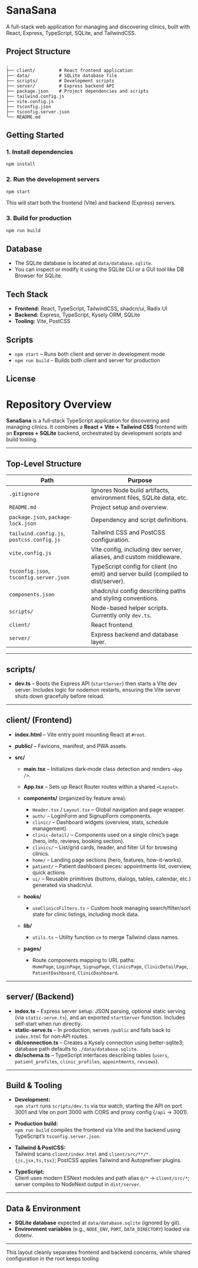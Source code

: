 # SanaSana

A full-stack web application for managing and discovering clinics, built with React, Express, TypeScript, SQLite, and TailwindCSS.

## Project Structure

```
.
├── client/         # React frontend application
├── data/           # SQLite database file
├── scripts/        # Development scripts
├── server/         # Express backend API
├── package.json    # Project dependencies and scripts
├── tailwind.config.js
├── vite.config.js
├── tsconfig.json
├── tsconfig.server.json
└── README.md
```

## Getting Started

### 1. Install dependencies

```bash
npm install
```

### 2. Run the development servers

```bash
npm start
```
This will start both the frontend (Vite) and backend (Express) servers.

### 3. Build for production

```bash
npm run build
```

## Database

- The SQLite database is located at `data/database.sqlite`.
- You can inspect or modify it using the SQLite CLI or a GUI tool like DB Browser for SQLite.

## Tech Stack

- **Frontend:** React, TypeScript, TailwindCSS, shadcn/ui, Radix UI
- **Backend:** Express, TypeScript, Kysely ORM, SQLite
- **Tooling:** Vite, PostCSS

## Scripts

- `npm start` – Runs both client and server in development mode
- `npm run build` – Builds both client and server for production

## License

# Repository Overview

**SanaSana** is a full‑stack TypeScript application for discovering and managing clinics. It combines a **React + Vite + Tailwind CSS** frontend with an **Express + SQLite** backend, orchestrated by development scripts and build tooling.

---

## Top-Level Structure

| Path                        | Purpose                                                                                   |
|-----------------------------|-------------------------------------------------------------------------------------------|
| `.gitignore`                | Ignores Node build artifacts, environment files, SQLite data, etc.                        |
| `README.md`                 | Project setup and overview.                                                               |
| `package.json`, `package-lock.json` | Dependency and script definitions.                                                |
| `tailwind.config.js`, `postcss.config.js` | Tailwind CSS and PostCSS configuration.                                  |
| `vite.config.js`            | Vite config, including dev server, aliases, and custom middleware.                        |
| `tsconfig.json`, `tsconfig.server.json` | TypeScript config for client (no emit) and server build (compiled to dist/server). |
| `components.json`           | shadcn/ui config describing paths and styling conventions.                                |
| `scripts/`                  | Node-based helper scripts. Currently only `dev.ts`.                                       |
| `client/`                   | React frontend.                                                                           |
| `server/`                   | Express backend and database layer.                                                       |

---

## scripts/

- **dev.ts** – Boots the Express API (`startServer`) then starts a Vite dev server. Includes logic for nodemon restarts, ensuring the Vite server shuts down gracefully before reload.

---

## client/ (Frontend)

- **index.html** – Vite entry point mounting React at `#root`.

- **public/** – Favicons, manifest, and PWA assets.

- **src/**
  - **main.tsx** – Initializes dark‑mode class detection and renders `<App />`.
  - **App.tsx** – Sets up React Router routes within a shared `<Layout>`.

  - **components/** (organized by feature area):
    - `Header.tsx` / `Layout.tsx` – Global navigation and page wrapper.
    - `auth/` – LoginForm and SignupForm components.
    - `clinic/` – Dashboard widgets (overview, stats, schedule management).
    - `clinic-detail/` – Components used on a single clinic’s page (hero, info, reviews, booking section).
    - `clinics/` – List/grid cards, header, and filter UI for browsing clinics.
    - `home/` – Landing page sections (hero, features, how-it-works).
    - `patient/` – Patient dashboard pieces: appointments list, overview, quick actions.
    - `ui/` – Reusable primitives (buttons, dialogs, tables, calendar, etc.) generated via shadcn/ui.

  - **hooks/**
    - `useClinicsFilters.ts` – Custom hook managing search/filter/sort state for clinic listings, including mock data.

  - **lib/**
    - `utils.ts` – Utility function `cn` to merge Tailwind class names.

  - **pages/**
    - Route components mapping to URL paths:  
      `HomePage`, `LoginPage`, `SignupPage`, `ClinicsPage`, `ClinicDetailPage`, `PatientDashboard`, `ClinicDashboard`.

---

## server/ (Backend)

- **index.ts** – Express server setup: JSON parsing, optional static serving (via `static-serve.ts`), and an exported `startServer` function. Includes self‑start when run directly.
- **static-serve.ts** – In production, serves `/public` and falls back to `index.html` for non‑API routes.
- **db/connection.ts** – Creates a Kysely connection using better-sqlite3; database path defaults to `./data/database.sqlite`.
- **db/schema.ts** – TypeScript interfaces describing tables (`users`, `patient_profiles`, `clinic_profiles`, `appointments`, `reviews`).

---

## Build & Tooling

- **Development:**  
  `npm start` runs `scripts/dev.ts` via tsx watch, starting the API on port 3001 and Vite on port 3000 with CORS and proxy config (`/api` → 3001).

- **Production build:**  
  `npm run build` compiles the frontend via Vite and the backend using TypeScript’s `tsconfig.server.json`.

- **Tailwind & PostCSS:**  
  Tailwind scans `client/index.html` and `client/src/**/*.{js,jsx,ts,tsx}`; PostCSS applies Tailwind and Autoprefixer plugins.

- **TypeScript:**  
  Client uses modern ESNext modules and path alias `@/*` → `client/src/*`; server compiles to NodeNext output in `dist/server`.

---

## Data & Environment

- **SQLite database** expected at `data/database.sqlite` (ignored by git).
- **Environment variables** (e.g., `NODE_ENV`, `PORT`, `DATA_DIRECTORY`) loaded via dotenv.

---

This layout cleanly separates frontend and backend concerns, while shared configuration in the root keeps tooling